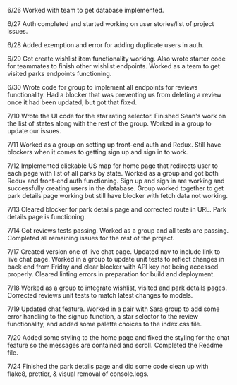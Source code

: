 6/26
Worked with team to get database implemented.

6/27
Auth completed and started working on user stories/list of project issues.

6/28
Added exemption and error for adding duplicate users in auth.

6/29
Got create wishlist item functionality working. Also wrote starter code for teammates to finish other wishlist endpoints. Worked as a team to get visited parks endpoints functioning.

6/30
Wrote code for group to implement all endpoints for reviews functionality. Had a blocker that was preventing us from deleting a review once it had been updated, but got that fixed.

7/10
Wrote the UI code for the star rating selector. Finished Sean's work on the list of states along with the rest of the group. Worked in a group to update our issues.

7/11
Worked as a group on setting up front-end auth and Redux. Still have blockers when it comes to getting sign up and sign in to work.

7/12
Implemented clickable US map for home page that redirects user to each page with list of all parks by state. Worked as a group and got both Redux and front-end auth functioning. Sign up and sign in are working and successfully creating users in the database. Group worked together to get park details page working but still have blocker with fetch data not working.

7/13
Cleared blocker for park details page and corrected route in URL. Park details page is functioning.

7/14
Got reviews tests passing. Worked as a group and all tests are passing. Completed all remaining issues for the rest of the project.

7/17
Created version one of live chat page. Updated nav to include link to live chat page. Worked in a group to update unit tests to reflect changes in back end from Friday and clear blocker with API key not being accessed properly. Cleared linting errors in preparation for build and deployment.

7/18
Worked as a group to integrate wishlist, visited and park details pages. Corrected reviews unit tests to match latest changes to models.

7/19
Updated chat feature. Worked in a pair with Sara group to add some error handling to the signup function, a star selector to the review functionality, and added some palette choices to the index.css file.

7/20
Added some styling to the home page and fixed the styling for the chat feature so the messages are contained and scroll. Completed the Readme file.

7/24
Finished the park details page and did some code clean up with flake8, prettier, & visual removal of console.logs.
